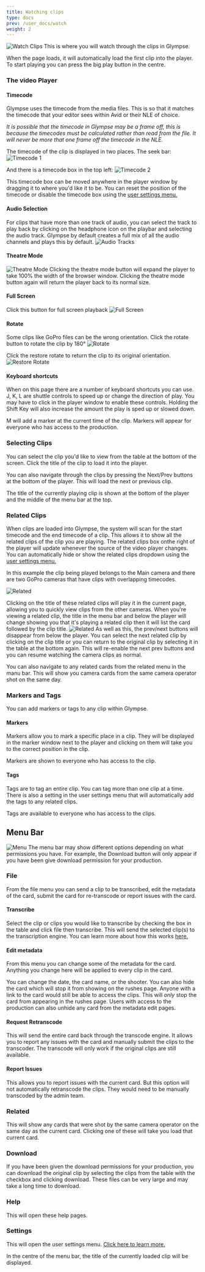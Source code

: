 ```yaml
---
title: Watching clips
type: docs
prev: /user_docs/watch
weight: 2
---
```


![Watch Clips](/images/watch_clips.png)
This is where you will watch through the clips in Glympse. 

When the page loads, it will automatically load the first clip into the player. To start playing you can press the big play button in the centre. 



### The video Player

#### Timecode
Glympse uses the timecode from the media files. This is so that it matches the timecode that your editor sees within Avid or their NLE of choice. 

*It is possible that the timecode in Glympse may be a frame off, this is because the timecodes must be calculated rather than read from the file. It will never be more that one frame off the timecode in the NLE.*


The timecode of the clip is displayed in two places. The seek bar:
![Timecode 1](/images/timecode1.png)

And there is a timecode box in the top left:
![Timecode 2](/images/timecode2.png)

This timecode box can be moved anywhere in the player window by dragging it to where you'd like it to be. You can reset the position of the timecode or disable the timecode box using the [user settings menu.](/user_docs/user_settings)


#### Audio Selection
For clips that have more than one track of audio, you can select the track to play back by clicking on the headphone icon on the playbar and selecting the audio track. Glympse by default creates a full mix of all the audio channels and plays this by default. 
![Audio Tracks](/images/audio_select.png)

#### Theatre Mode
![Theatre Mode](/images/theatre_mode.png)
Clicking the theatre mode button will expand the player to take 100% the width of the browser window. Clicking the theatre mode button again will return the player back to its normal size. 

#### Full Screen
Click this button for full screen playback
![Full Screen](/images/full_screen.png)

#### Rotate
Some clips like GoPro files can be the wrong orientation. Click the rotate button to rotate the clip by 180°
![Rotate](/images/rotate.png)

Click the restore rotate to return the clip to its original orientation. 
![Restore Rotate](/images/restore_rotate.png)

#### Keyboard shortcuts

When on this page there are a number of keyboard shortcuts you can use. 
J, K, L are shuttle controls to speed up or change the direction of play. You may have to click in the player window to enable these controls. Holding the Shift Key will also increase the amount the play is sped up or slowed down. 

M will add a marker at the current time of the clip. Markers will appear for everyone who has access to the production. 

### Selecting Clips
You can select the clip you'd like to view from the table at the bottom of the screen. Click the title of the clip to load it into the player. 

You can also navigate through the clips by pressing the Next/Prev buttons at the bottom of the player. This will load the next or previous clip. 

The title of the currently playing clip is shown at the bottom of the player and the middle of the menu bar at the top. 

### Related Clips
When clips are loaded into Glympse, the system will scan for the start timecode and the end timecode of a clip. This allows it to show all the related clips of the clip you are playing. The related clips box onthe right of the player will update whenever the source of the video player changes. You can automatically hide or show the related clips dropdown using the [user settings menu.](/user_docs/user_settings)

In this example the clip being played belongs to the Main camera and there are two GoPro cameras that have clips with overlapping timecodes. 

![Related](/images/related.png)

Clicking on the title of these related clips will play it in the current page, allowing you to quickly view clips from the other cameras. When you're viewing a related clip, the title in the menu bar and below the player will change showing you that it's playing a related clip then it will list the card followed by the clip title. 
![Related](/images/related_clip.png)
As well as this, the prev/next buttons will disappear from below the player. You can select the next related clip by clicking on the clip title or you can return to the original clip by selecting it in the table at the bottom again. This will re-enable the next prev buttons and you can resume watching the camera clips as normal. 

You can also navigate to any related cards from the related menu in the manu bar. This will show you camera cards from the same camera operator shot on the same day. 

### Markers and Tags
You can add markers or tags to any clip within Glympse. 

#### Markers
Markers allow you to mark a specific place in a clip. They will be displayed in the marker window next to the player and clicking on them will take you to the correct position in the clip. 

Markers are shown to everyone who has access to the clip. 

#### Tags
Tags are to tag an entire clip. You can tag more than one clip at a time. There is also a setting in the user settings menu that will automatically add the tags to any related clips. 

Tags are available to everyone who has access to the clips. 


## Menu Bar
![Menu](/images/menu.png)
The menu bar may show different options depending on what permissions you have. For example, the Download button will only appear if you have been give download permission for your production. 

### File
From the file menu you can send a clip to be transcribed, edit the metadata of the card, submit the card for re-transcode or report issues with the card. 

#### Transcribe
Select the clip or clips you would like to transcribe by checking the box in the table and click file then transcribe. This will send the selected clip(s) to the transcription engine. You can learn more about how this works [here.](/user_docs/transcription)

#### Edit metadata
From this menu you can change some of the metadata for the card. Anything you change here will be applied to every clip in the card. 

You can change the date, the card name, or the shooter. You can also hide the card which will stop it from showing on the rushes page. Anyone with a link to the card would still be able to access the clips. This will *only* stop the card from appearing in the rushes page. Users with access to the production can also unhide any card from the metadata edit pages. 

#### Request Retranscode
This will send the entire card back through the transcode engine. It allows you to report any issues with the card and manually submit the clips to the transcoder. The transcode will only work if the original clips are still available. 

#### Report Issues
This allows you to report issues with the current card. But this option will not automatically retranscode the clips. They would need to be manually transcoded by the admin team. 

### Related
This will show any cards that were shot by the same camera operator on the same day as the current card. Clicking one of these will take you load that current card. 

### Download
If you have been given the download permissions for your production, you can download the original clip by selecting the clips from the table with the checkbox and clicking download. These files can be very large and may take a long time to download. 

### Help
This will open these help pages. 

### Settings
This will open the user settings menu. [Click here to learn more.](/user_docs/user_settings)


In the centre of the menu bar, the title of the currently loaded clip will be displayed. 